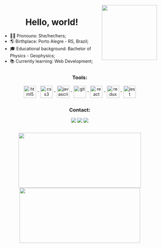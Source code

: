 <img align="right" height="180em" src="https://media2.giphy.com/media/l4XfgLyXAnyzCh7vfY/200w.webp?cid=ecf05e47x3e5jumnjm3jdj8420sot18myseu8vpecmxmp5m1&rid=200w.webp&ct=g"/>

<h1 align="center">Hello, world!</h1>

 * 🙋‍♀️ Pronouns: She/her/hers;
 * 🌎 Birthplace: Porto Alegre - RS, Brazil;
 * 🎓 Educational background: Bachelor of Physics - Geophysics;
 * 📚 Currently learning: Web Development;

##
<h3 align="center">Tools:</h3>
<div align="center">
  <img align="center" alt="html5" width="40px" src="https://cdn.jsdelivr.net/gh/devicons/devicon/icons/html5/html5-original.svg" />
  -
  <img align="center" alt="css3" width="40px" src="https://cdn.jsdelivr.net/gh/devicons/devicon/icons/css3/css3-original.svg" />
  -
  <img align="center" alt="javascript" width="40px"  src="https://cdn.jsdelivr.net/gh/devicons/devicon/icons/javascript/javascript-original.svg" />
  -
  <img align="center" alt="git" width="40px" src="https://cdn.jsdelivr.net/gh/devicons/devicon/icons/git/git-original.svg" />    
  -
  <img align="center" alt="react" width="40px" src="https://cdn.jsdelivr.net/gh/devicons/devicon/icons/react/react-original.svg" />  
  -      
  <img align="center" alt="redux" width="40px" src="https://cdn.jsdelivr.net/gh/devicons/devicon/icons/redux/redux-original.svg" />
  -
  <img align="center" alt="jest" width="40px" src="https://cdn.jsdelivr.net/gh/devicons/devicon/icons/jest/jest-plain.svg" />      
</div>

##
<h3 align="center">Contact:</h3>
<div align="center">
  
  
  <a href="https://www.linkedin.com/in/nathalia-jara-cantarelli/" target="_blank"><img src="https://img.shields.io/badge/-LinkedIn-%230077B5?style=for-the-badge&logo=linkedin&logoColor=white" target="_blank"></a>
  <a href="mailto:nathalia.cantarelli@edu.pucrs.br"><img src="https://img.shields.io/badge/Gmail-D14836?style=for-the-badge&logo=gmail&logoColor=white" target="_blank"></a>
  <a href = "https://telegram.me/nathaliajaracantarelli"><img src="https://img.shields.io/badge/Telegram-2CA5E0?style=for-the-badge&logo=telegram&logoColor=white" target="_blank"></a>
</div>

##

<div align="center">
  <img align="center" height="180em" width="400px" src="https://github-stats-alpha.vercel.app/api?username=nathaliajaracantarelli&cc=000&tc=fff&ic=fff&bc=fff"/>
  <img align="center" height="180em" width="394px" src="https://github-readme-stats.vercel.app/api/top-langs/?username=nathaliajaracantarelli&layout=compact&langs_count=7&theme=dark"/>
 </div>
 

<!--
**NathaliaJaraCantarelli/NathaliaJaraCantarelli** is a ✨ _special_ ✨ repository because its `README.md` (this file) appears on your GitHub profile.

Here are some ideas to get you started:

- 🔭 I’m currently working on ...
- 🌱 I’m currently learning ...

- 😄 Pronouns: ...

-->
